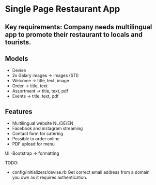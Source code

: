 # Single Page Restaurant App

## Key requirements: Company needs multilingual app to promote their restaurant to locals and tourists.

## Models
- Devise 
- 2x Galary images -> images (STI) 
- Welcome -> title, text, image
- Order -> title, text
- Assortment -> title, text, pdf
- Events ->  title, text, pdf

## Features
- Multilingual website NL/DE/EN
- Facebook and instagram streaming
- Contact form for catering
- Possible to order online
- PDF upload for menu

UI
-Bootstrap -> formatting


TODO:
- config/initializers/devise.rb   Get correct email address from a domain you own as it requires authentication.